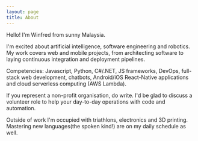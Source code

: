 ```yaml
---
layout: page
title: About
---
```


Hello! I'm Winfred from sunny Malaysia.

I'm excited about artificial intelligence, software engineering and robotics. My work covers web and mobile projects, from architecting software to laying continuous integration and deployment pipelines.

Competencies: Javascript, Python, C#/.NET, JS frameworks, DevOps, full-stack web development, chatbots, Android/iOS React-Native applications and cloud serverless computing (AWS Lambda).

If you represent a non-profit organisation, do write. I'd be glad to discuss a volunteer role to help your day-to-day operations with code and automation.

Outside of work I'm occupied with triathlons, electronics and 3D printing. Mastering new languages(the spoken kind!) are on my daily schedule as well.

